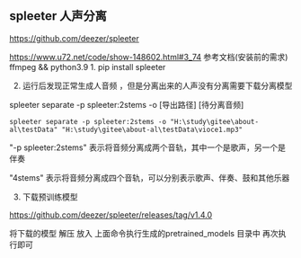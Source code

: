 ## spleeter  人声分离  

https://github.com/deezer/spleeter

https://www.u72.net/code/show-148602.html#3_74 参考文档(安装前的需求)
ffmpeg && python3.9
1. 
pip install spleeter 



2. 运行后发现正常生成人音频 ，但是分离出来的人声没有分离需要下载分离模型

spleeter separate -p spleeter:2stems -o [导出路径] [待分离音频]

    spleeter separate -p spleeter:2stems -o "H:\study\gitee\about-al\testData" "H:\study\gitee\about-al\testData\vioce1.mp3"

"-p spleeter:2stems" 表示将音频分离成两个音轨，其中一个是歌声，另一个是伴奏

 "4stems" 表示将音频分离成四个音轨，可以分别表示歌声、伴奏、鼓和其他乐器

3. 下载预训练模型
<!-- spleeter separate -i "H:\study\gitee\about-al\testData\vioce1.wav" -p spleeter:2stems -o "H:\study\gitee\about-al\testData" -->
https://github.com/deezer/spleeter/releases/tag/v1.4.0  

将下载的模型 解压 放入 上面命令执行生成的pretrained_models 目录中  再次执行即可  
